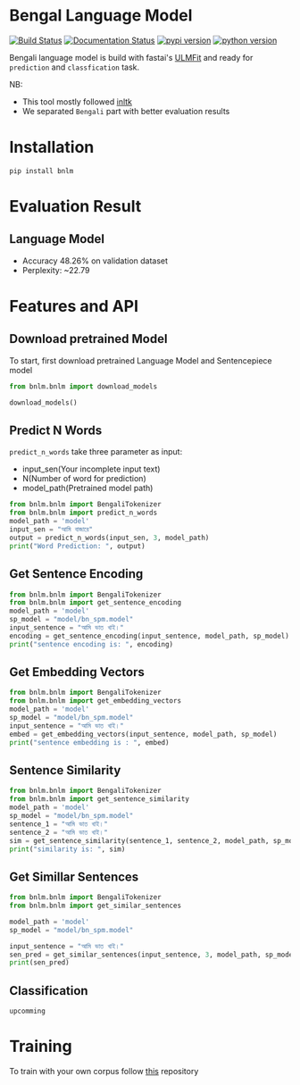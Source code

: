 # Bengal Language Model
[![Build Status](https://travis-ci.org/sagorbrur/bnlm.svg?branch=master)](https://travis-ci.org/sagorbrur/bnlm)
[![Documentation Status](https://readthedocs.org/projects/bnlm/badge/?version=latest)](https://bnlm.readthedocs.io/en/latest/?badge=latest)
[![pypi version](https://img.shields.io/pypi/v/bnlm)](https://pypi.org/project/bnlm/)
[![python version](https://img.shields.io/badge/python-3.6%7C3.7-brightgreen)](https://pypi.org/project/bnlm/)


Bengali language model is build with fastai's [ULMFit](https://arxiv.org/abs/1801.06146) and ready for `prediction` and `classfication` task.


NB: 
* This tool mostly followed [inltk](https://github.com/goru001/inltk)
* We separated `Bengali` part with better evaluation results

# Installation

`pip install bnlm`


# Evaluation Result

## Language Model
* Accuracy 48.26% on validation dataset
* Perplexity: ~22.79


# Features and API

## Download pretrained Model
To start, first download pretrained Language Model and Sentencepiece model

```py
from bnlm.bnlm import download_models

download_models()

```
## Predict N Words
`predict_n_words` take three parameter as input:
- input_sen(Your incomplete input text)
- N(Number of word for prediction)
- model_path(Pretrained model path)

```py
from bnlm.bnlm import BengaliTokenizer
from bnlm.bnlm import predict_n_words
model_path = 'model'
input_sen = "আমি বাজারে"
output = predict_n_words(input_sen, 3, model_path)
print("Word Prediction: ", output)

```

## Get Sentence Encoding
```py
from bnlm.bnlm import BengaliTokenizer
from bnlm.bnlm import get_sentence_encoding
model_path = 'model'
sp_model = "model/bn_spm.model"
input_sentence = "আমি ভাত খাই।"
encoding = get_sentence_encoding(input_sentence, model_path, sp_model)
print("sentence encoding is: ", encoding)

```

## Get Embedding Vectors
```py
from bnlm.bnlm import BengaliTokenizer
from bnlm.bnlm import get_embedding_vectors
model_path = 'model'
sp_model = "model/bn_spm.model"
input_sentence = "আমি ভাত খাই।"
embed = get_embedding_vectors(input_sentence, model_path, sp_model)
print("sentence embedding is : ", embed)


```


## Sentence Similarity
```py
from bnlm.bnlm import BengaliTokenizer
from bnlm.bnlm import get_sentence_similarity
model_path = 'model'
sp_model = "model/bn_spm.model"
sentence_1 = "আমি ভাত খাই।"
sentence_2 = "আমি ভাত খাই।"
sim = get_sentence_similarity(sentence_1, sentence_2, model_path, sp_model)
print("similarity is: ", sim)

```

## Get Simillar Sentences
```py
from bnlm.bnlm import BengaliTokenizer
from bnlm.bnlm import get_similar_sentences

model_path = 'model'
sp_model = "model/bn_spm.model"

input_sentence = "আমি ভাত খাই।"
sen_pred = get_similar_sentences(input_sentence, 3, model_path, sp_model)
print(sen_pred)


```


## Classification
```upcomming```

# Training
To train with your own corpus follow [this](https://github.com/sagorbrur/Bengali-Language-Model) repository
